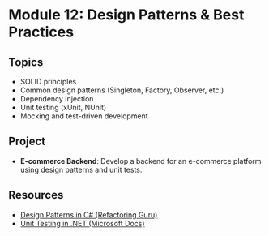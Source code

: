 # Module 12: Design Patterns & Best Practices

## Topics
- SOLID principles
- Common design patterns (Singleton, Factory, Observer, etc.)
- Dependency Injection
- Unit testing (xUnit, NUnit)
- Mocking and test-driven development

## Project
- **E-commerce Backend**: Develop a backend for an e-commerce platform using design patterns and unit tests.

## Resources
- [Design Patterns in C# (Refactoring Guru)](https://refactoring.guru/design-patterns/csharp)
- [Unit Testing in .NET (Microsoft Docs)](https://learn.microsoft.com/en-us/dotnet/core/testing/)